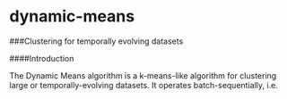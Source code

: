 dynamic-means
=============

###Clustering for temporally evolving datasets

####Introduction

The Dynamic Means algorithm is a k-means-like algorithm for clustering large or temporally-evolving datasets.
It operates batch-sequentially, i.e.
